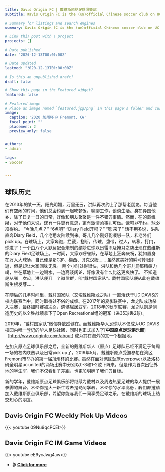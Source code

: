 ```yaml
---
title: Davis Origin FC | 戴維斯原點足球俱樂部 
subtitle: Davis Origin FC is the (un)official Chinese soccer club on UC Davis campus.

# Summary for listings and search engines
summary: Davis Origin FC is the (un)official Chinese soccer club on UC Davis campus. Please enjoy the videos.

# Link this post with a project
projects: []

# Date published
date: "2020-12-13T00:00:00Z"

# Date updated
lastmod: "2020-12-13T00:00:00Z"

# Is this an unpublished draft?
draft: false

# Show this page in the Featured widget?
featured: false

# Featured image
# Place an image named `featured.jpg/png` in this page's folder and customize its options here.
image:
  caption: '2020 加州杯 @ Fremont, CA'
  focal_point: ""
  placement: 2
  preview_only: false


authors:
- admin

tags:
- Soccer


---
```


## 球队历史

在2013年的某一天，阳光明媚，万里无云，洪队再次约上了那帮老朋友。每当他们有空闲的时间，他们总会约到一起吃顿饭，聊聊工作，谈谈生活。身在异国他乡，除了日复一日的日常，好像和朋友聚聚是一件不错的事情。然而，在的戴维斯，对于他们来说，还有一件更有意思，更有激情的事儿可做。饭可以不约，球必须得约。
“今晚几点？”
“6点吧”
“Diary Field开吗？”
“嗯 来了”
话不用多说，洪队直奔Diary Field，几个老朋友陆续到来。哥儿几个刚好能凑够一队，和老外们pick up。在球场上，大家奔跑，拦截，抢断，传球，盘带，过人，转移，打门，球进了！一个由八个人默契配合炮制的绝妙进球以迅雷不及掩耳之势出现在戴维斯的Diary Field足球场上。一时间，大家欢呼雀跃，在草地上狂奔庆祝，犹如置身在万人大球场，自己便是那C罗、梅西、贝克汉姆......
虽然这美好的瞬间转眼即逝，但是却让大家回味无穷。
两个小时过得很快，洪队和他几个哥儿们都精疲力竭，坐在草地上一边喝水，一边高谈阔论，好像没有什么比这更爽快了。
不知道是从哪一次起，洪队便开一个微信群，叫“戴村国家队”。戴村国家队便从此在戴维斯生根发芽……

在随后的几年时间里，戴村国家队（又名戴维斯龙之队）一直活跃于UC DAVIS的校内联赛当中，同时取得过不俗的成绩。在2017年的夏季联赛中，龙之队成功杀入决赛，最终加时赛被决杀，遗憾屈居亚军。2018年的秋季联赛，龙之队则是创造历史的以全胜战绩拿下了Open Recreational组的冠军（进35球丢2球）。

2019年，“戴村国家队”微信群依然健在。而戴维斯华人足球队不仅成为UC DAVIS校园内唯一登记的华人足球社团，同时也正式加入了[**中国原点足球俱乐部**]（http://www.originfc.com/about) 成为其在海外的又一个根据地。

在加入原点足球俱乐部之后，全新的戴维斯华人（原点）足球队已经不满足于每周一场的校内联赛以及日常pick up了。2019年5月，戴维斯原点受邀参加在湾区Fremont市举办的第一届加州杯的比赛。虽然在面对湾区劲旅overpower以及洛杉矶全明星uc united的两场比赛中分别以0-3和1-2败下阵来，但是作为首次出征外地的学生军，我们不仅看到了差距，也更加明确了我们的目标。

新的学年，戴维斯原点足球俱乐部将继续为戴村以及周边热爱足球的华人提供一展拳脚的舞台。不论你是大一新生或者是访问学者，不论你的水平高低，我们都邀请加入戴维斯原点俱乐部，希望你能与我们一同享受足球之乐，在戴维斯的球场上结交知心的朋友。

## Davis Origin FC Weekly Pick Up Videos

{{< youtube 09Nu9qcPQEI>}}


## Davis Origin FC IM Game Videos

{{< youtube eE9ycJwg4uw>}}


- 🎬 [**Click for more**](https://www.youtube.com/watch?v=EmYgBzQSEgg&list=PLgKRYiRDTMTmDGVUaa9S-WPLELBP39xHq)



